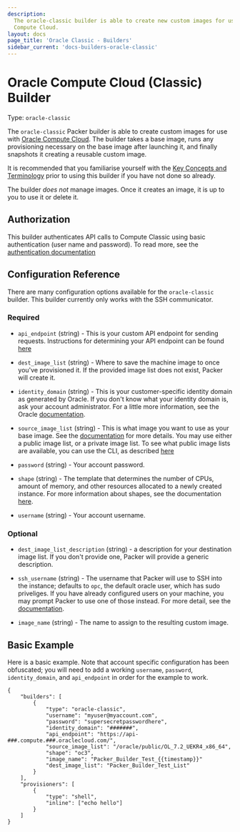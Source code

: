 ```yaml
---
description:
  The oracle-classic builder is able to create new custom images for use with Oracle
  Compute Cloud.
layout: docs
page_title: 'Oracle Classic - Builders'
sidebar_current: 'docs-builders-oracle-classic'
---
```


# Oracle Compute Cloud (Classic) Builder

Type: `oracle-classic`

The `oracle-classic` Packer builder is able to create custom images for use
with [Oracle Compute Cloud](https://cloud.oracle.com/compute-classic). The builder
takes a base image, runs any provisioning necessary on the base image after
launching it, and finally snapshots it creating a reusable custom image.

It is recommended that you familiarise yourself with the
[Key Concepts and Terminology](https://docs.oracle.com/en/cloud/iaas/compute-iaas-cloud/stcsg/terminology.html)
prior to using this builder if you have not done so already.

The builder _does not_ manage images. Once it creates an image, it is up to you
to use it or delete it.

## Authorization

This builder authenticates API calls to Compute Classic using basic 
authentication (user name and password).
To read more, see the [authentication documentation](https://docs.oracle.com/en/cloud/iaas/compute-iaas-cloud/stcsa/Authentication.html)

## Configuration Reference

There are many configuration options available for the `oracle-classic` builder.
This builder currently only works with the SSH communicator.

### Required

 -  `api_endpoint` (string) - This is your custom API endpoint for sending 
    requests. Instructions for determining your API endpoint can be found 
    [here](https://docs.oracle.com/en/cloud/iaas/compute-iaas-cloud/stcsa/SendRequests.html)

 -  `dest_image_list` (string) - Where to save the machine image to once you've 
    provisioned it. If the provided image list does not exist, Packer will create it.

 -  `identity_domain` (string) - This is your customer-specific identity domain
    as generated by Oracle. If you don't know what your identity domain is, ask
    your account administrator. For a little more information, see the Oracle
    [documentation](https://docs.oracle.com/en/cloud/get-started/subscriptions-cloud/ocuid/identity-domain-overview.html#GUID-7969F881-5F4D-443E-B86C-9044C8085B8A).

 -  `source_image_list` (string) - This is what image you want to use as your base image.
    See the [documentation](https://docs.oracle.com/en/cloud/iaas/compute-iaas-cloud/stcsg/listing-machine-images.html)
    for more details. You may use either a public image list, or a private image list. To see what public image lists are available, you can use 
    the CLI, as described [here](https://docs.oracle.com/en/cloud/iaas/compute-iaas-cloud/stopc/image-lists-stclr-and-nmcli.html#GUID-DB7E75FE-F752-4FF7-AB70-3C8DCDFCA0FA)

 -  `password` (string) - Your account password.

 -  `shape` (string) - The template that determines the number of
    CPUs, amount of memory, and other resources allocated to a newly created
    instance. For more information about shapes, see the documentation [here](https://docs.oracle.com/en/cloud/iaas/compute-iaas-cloud/stcsg/machine-images-and-shapes.html).

 -  `username` (string) - Your account username.

### Optional

 -  `dest_image_list_description` (string) - a description for your destination 
    image list. If you don't provide one, Packer will provide a generic description. 

 -  `ssh_username` (string) - The username that Packer will use to SSH into the 
    instance; defaults to `opc`, the default oracle user, which has sudo 
    priveliges. If you have already configured users on your machine, you may 
    prompt Packer to use one of those instead. For more detail, see the 
    [documentation](https://docs.oracle.com/en/cloud/iaas/compute-iaas-cloud/stcsg/accessing-oracle-linux-instance-using-ssh.html).

 -  `image_name` (string) - The name to assign to the resulting custom image.

## Basic Example

Here is a basic example. Note that account specific configuration has been 
obfuscated; you will need to add a working `username`, `password`, 
`identity_domain`, and `api_endpoint` in order for the example to work.

``` {.json}
{
    "builders": [
        {
            "type": "oracle-classic",
            "username": "myuser@myaccount.com",
            "password": "supersecretpasswordhere",
            "identity_domain": "#######",
            "api_endpoint": "https://api-###.compute.###.oraclecloud.com/",
            "source_image_list": "/oracle/public/OL_7.2_UEKR4_x86_64",
            "shape": "oc3", 
            "image_name": "Packer_Builder_Test_{{timestamp}}"
            "dest_image_list": "Packer_Builder_Test_List"
        }
    ],
    "provisioners": [
        {
            "type": "shell",
            "inline": ["echo hello"]
        }
    ]
}
```
